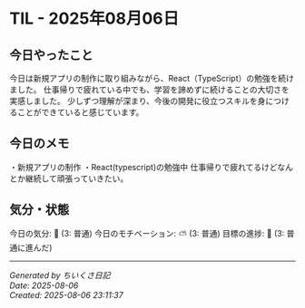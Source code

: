 # TIL - 2025年08月06日

## 今日やったこと
今日は新規アプリの制作に取り組みながら、React（TypeScript）の勉強を続けました。
仕事帰りで疲れている中でも、学習を諦めずに続けることの大切さを実感しました。
少しずつ理解が深まり、今後の開発に役立つスキルを身につけることができていると感じています。


## 今日のメモ
・新規アプリの制作
・React(typescript)の勉強中
仕事帰りで疲れてるけどなんとか継続して頑張っていきたい。

## 気分・状態
今日の気分: 🙂 (3: 普通)
今日のモチベーション: ⛅ (3: 普通)
目標の進捗: 🌱 (3: 普通に進んだ)

---
*Generated by ちいくさ日記*  
*Date: 2025-08-06*  
*Created: 2025-08-06 23:11:37*
